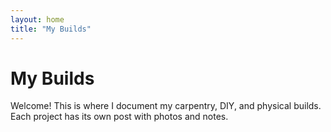 ```yaml
---
layout: home
title: "My Builds"
---
```


# My Builds

Welcome! This is where I document my carpentry, DIY, and physical builds.  
Each project has its own post with photos and notes.
